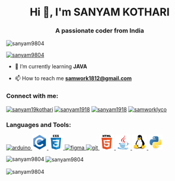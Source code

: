 <h1 align="center">Hi 👋, I'm SANYAM KOTHARI</h1>
<h3 align="center">A passionate coder from India</h3>

<p align="left"> <img src="https://komarev.com/ghpvc/?username=sanyam9804&label=Profile%20views&color=0e75b6&style=flat" alt="sanyam9804" /> </p>

<p align="left"> <a href="https://github.com/ryo-ma/github-profile-trophy"><img src="https://github-profile-trophy.vercel.app/?username=sanyam9804" alt="sanyam9804" /></a> </p>

- 🌱 I’m currently learning **JAVA**

- 📫 How to reach me **samwork1812@gmail.com**

<h3 align="left">Connect with me:</h3>
<p align="left">
<a href="https://instagram.com/sanyam19kothari" target="blank"><img align="center" src="https://raw.githubusercontent.com/rahuldkjain/github-profile-readme-generator/master/src/images/icons/Social/instagram.svg" alt="sanyam19kothari" height="30" width="40" /></a>
<a href="https://codeforces.com/profile/sanyam1918" target="blank"><img align="center" src="https://raw.githubusercontent.com/rahuldkjain/github-profile-readme-generator/master/src/images/icons/Social/codeforces.svg" alt="sanyam1918" height="30" width="40" /></a>
<a href="https://www.leetcode.com/sanyam1918" target="blank"><img align="center" src="https://raw.githubusercontent.com/rahuldkjain/github-profile-readme-generator/master/src/images/icons/Social/leet-code.svg" alt="sanyam1918" height="30" width="40" /></a>
<a href="https://auth.geeksforgeeks.org/user/samworklyco" target="blank"><img align="center" src="https://raw.githubusercontent.com/rahuldkjain/github-profile-readme-generator/master/src/images/icons/Social/geeks-for-geeks.svg" alt="samworklyco" height="30" width="40" /></a>
</p>

<h3 align="left">Languages and Tools:</h3>
<p align="left"> <a href="https://www.arduino.cc/" target="_blank" rel="noreferrer"> <img src="https://cdn.worldvectorlogo.com/logos/arduino-1.svg" alt="arduino" width="40" height="40"/> </a> <a href="https://www.cprogramming.com/" target="_blank" rel="noreferrer"> <img src="https://raw.githubusercontent.com/devicons/devicon/master/icons/c/c-original.svg" alt="c" width="40" height="40"/> </a> <a href="https://www.w3schools.com/css/" target="_blank" rel="noreferrer"> <img src="https://raw.githubusercontent.com/devicons/devicon/master/icons/css3/css3-original-wordmark.svg" alt="css3" width="40" height="40"/> </a> <a href="https://www.figma.com/" target="_blank" rel="noreferrer"> <img src="https://www.vectorlogo.zone/logos/figma/figma-icon.svg" alt="figma" width="40" height="40"/> </a> <a href="https://git-scm.com/" target="_blank" rel="noreferrer"> <img src="https://www.vectorlogo.zone/logos/git-scm/git-scm-icon.svg" alt="git" width="40" height="40"/> </a> <a href="https://www.w3.org/html/" target="_blank" rel="noreferrer"> <img src="https://raw.githubusercontent.com/devicons/devicon/master/icons/html5/html5-original-wordmark.svg" alt="html5" width="40" height="40"/> </a> <a href="https://www.java.com" target="_blank" rel="noreferrer"> <img src="https://raw.githubusercontent.com/devicons/devicon/master/icons/java/java-original.svg" alt="java" width="40" height="40"/> </a> <a href="https://www.linux.org/" target="_blank" rel="noreferrer"> <img src="https://raw.githubusercontent.com/devicons/devicon/master/icons/linux/linux-original.svg" alt="linux" width="40" height="40"/> </a> <a href="https://www.python.org" target="_blank" rel="noreferrer"> <img src="https://raw.githubusercontent.com/devicons/devicon/master/icons/python/python-original.svg" alt="python" width="40" height="40"/> </a> </p>

<p><img align="left" src="https://github-readme-stats.vercel.app/api/top-langs?username=sanyam9804&show_icons=true&locale=en&layout=compact" alt="sanyam9804" /></p>

<p>&nbsp;<img align="center" src="https://github-readme-stats.vercel.app/api?username=sanyam9804&show_icons=true&locale=en" alt="sanyam9804" /></p>

<p><img align="center" src="https://github-readme-streak-stats.herokuapp.com/?user=sanyam9804&" alt="sanyam9804" /></p>
